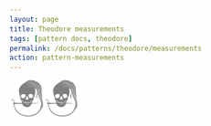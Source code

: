 ```yaml
---
layout: page
title: Theodore measurements
tags: [pattern docs, theodore]
permalink: /docs/patterns/theodore/measurements
action: pattern-measurements
---
```

<div id="measurements"><p class="text-center"><img src="/img/logo/spinner.svg" alt="Loading..."></p></div>
